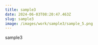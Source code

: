 ```yaml
---
title: sample3
date: 2024-06-03T08:20:47.463Z
slug: sample3
image: /images/work/sample3/sample_5.png
---
```

sample3